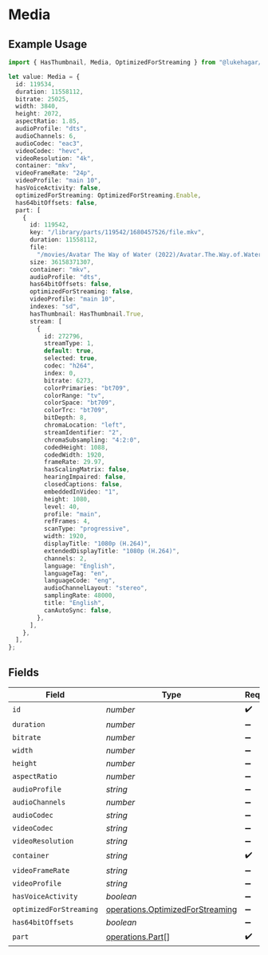 # Media

## Example Usage

```typescript
import { HasThumbnail, Media, OptimizedForStreaming } from "@lukehagar/plexjs/sdk/models/operations";

let value: Media = {
  id: 119534,
  duration: 11558112,
  bitrate: 25025,
  width: 3840,
  height: 2072,
  aspectRatio: 1.85,
  audioProfile: "dts",
  audioChannels: 6,
  audioCodec: "eac3",
  videoCodec: "hevc",
  videoResolution: "4k",
  container: "mkv",
  videoFrameRate: "24p",
  videoProfile: "main 10",
  hasVoiceActivity: false,
  optimizedForStreaming: OptimizedForStreaming.Enable,
  has64bitOffsets: false,
  part: [
    {
      id: 119542,
      key: "/library/parts/119542/1680457526/file.mkv",
      duration: 11558112,
      file:
        "/movies/Avatar The Way of Water (2022)/Avatar.The.Way.of.Water.2022.2160p.WEB-DL.DDP5.1.Atmos.DV.HDR10.HEVC-CMRG.mkv",
      size: 36158371307,
      container: "mkv",
      audioProfile: "dts",
      has64bitOffsets: false,
      optimizedForStreaming: false,
      videoProfile: "main 10",
      indexes: "sd",
      hasThumbnail: HasThumbnail.True,
      stream: [
        {
          id: 272796,
          streamType: 1,
          default: true,
          selected: true,
          codec: "h264",
          index: 0,
          bitrate: 6273,
          colorPrimaries: "bt709",
          colorRange: "tv",
          colorSpace: "bt709",
          colorTrc: "bt709",
          bitDepth: 8,
          chromaLocation: "left",
          streamIdentifier: "2",
          chromaSubsampling: "4:2:0",
          codedHeight: 1088,
          codedWidth: 1920,
          frameRate: 29.97,
          hasScalingMatrix: false,
          hearingImpaired: false,
          closedCaptions: false,
          embeddedInVideo: "1",
          height: 1080,
          level: 40,
          profile: "main",
          refFrames: 4,
          scanType: "progressive",
          width: 1920,
          displayTitle: "1080p (H.264)",
          extendedDisplayTitle: "1080p (H.264)",
          channels: 2,
          language: "English",
          languageTag: "en",
          languageCode: "eng",
          audioChannelLayout: "stereo",
          samplingRate: 48000,
          title: "English",
          canAutoSync: false,
        },
      ],
    },
  ],
};
```

## Fields

| Field                                                                                       | Type                                                                                        | Required                                                                                    | Description                                                                                 | Example                                                                                     |
| ------------------------------------------------------------------------------------------- | ------------------------------------------------------------------------------------------- | ------------------------------------------------------------------------------------------- | ------------------------------------------------------------------------------------------- | ------------------------------------------------------------------------------------------- |
| `id`                                                                                        | *number*                                                                                    | :heavy_check_mark:                                                                          | N/A                                                                                         | 119534                                                                                      |
| `duration`                                                                                  | *number*                                                                                    | :heavy_minus_sign:                                                                          | N/A                                                                                         | 11558112                                                                                    |
| `bitrate`                                                                                   | *number*                                                                                    | :heavy_minus_sign:                                                                          | N/A                                                                                         | 25025                                                                                       |
| `width`                                                                                     | *number*                                                                                    | :heavy_minus_sign:                                                                          | N/A                                                                                         | 3840                                                                                        |
| `height`                                                                                    | *number*                                                                                    | :heavy_minus_sign:                                                                          | N/A                                                                                         | 2072                                                                                        |
| `aspectRatio`                                                                               | *number*                                                                                    | :heavy_minus_sign:                                                                          | N/A                                                                                         | 1.85                                                                                        |
| `audioProfile`                                                                              | *string*                                                                                    | :heavy_minus_sign:                                                                          | N/A                                                                                         | dts                                                                                         |
| `audioChannels`                                                                             | *number*                                                                                    | :heavy_minus_sign:                                                                          | N/A                                                                                         | 6                                                                                           |
| `audioCodec`                                                                                | *string*                                                                                    | :heavy_minus_sign:                                                                          | N/A                                                                                         | eac3                                                                                        |
| `videoCodec`                                                                                | *string*                                                                                    | :heavy_minus_sign:                                                                          | N/A                                                                                         | hevc                                                                                        |
| `videoResolution`                                                                           | *string*                                                                                    | :heavy_minus_sign:                                                                          | N/A                                                                                         | 4k                                                                                          |
| `container`                                                                                 | *string*                                                                                    | :heavy_check_mark:                                                                          | N/A                                                                                         | mkv                                                                                         |
| `videoFrameRate`                                                                            | *string*                                                                                    | :heavy_minus_sign:                                                                          | N/A                                                                                         | 24p                                                                                         |
| `videoProfile`                                                                              | *string*                                                                                    | :heavy_minus_sign:                                                                          | N/A                                                                                         | main 10                                                                                     |
| `hasVoiceActivity`                                                                          | *boolean*                                                                                   | :heavy_minus_sign:                                                                          | N/A                                                                                         | false                                                                                       |
| `optimizedForStreaming`                                                                     | [operations.OptimizedForStreaming](../../../sdk/models/operations/optimizedforstreaming.md) | :heavy_minus_sign:                                                                          | N/A                                                                                         | 1                                                                                           |
| `has64bitOffsets`                                                                           | *boolean*                                                                                   | :heavy_minus_sign:                                                                          | N/A                                                                                         | false                                                                                       |
| `part`                                                                                      | [operations.Part](../../../sdk/models/operations/part.md)[]                                 | :heavy_check_mark:                                                                          | N/A                                                                                         |                                                                                             |